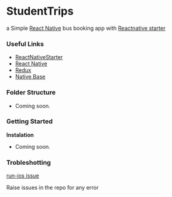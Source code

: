 # StudentTrips

a  Simple [React Native](https://facebook.github.io/react-native/) bus booking app  with [Reactnative starter](https://github.com/Laxusgee/react-native-starter/tree/offline-first)


### Useful Links

+ [ReactNativeStarter](https://github.com/Laxusgee/react-native-starter/tree/offline-first)
+ [React Native](https://facebook.github.io/react-native/)
+ [Redux](https://redux.js.org/)
+ [Native Base](https://nativebase.io/)


### Folder Structure

- Coming soon.

### Getting Started

**Instalation**
- Coming soon.


### Trobleshotting 

[run-ios issue](https://stackoverflow.com/questions/37461703/print-entry-cfbundleidentifier-does-not-exist?page=1&tab=votes#tab-top)

Raise issues in the repo for any error
